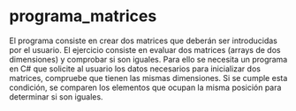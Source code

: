 # programa_matrices
El programa consiste en crear dos matrices que deberán ser introducidas por el usuario.
El ejercicio consiste en evaluar dos matrices (arrays de dos dimensiones) y comprobar si son iguales.
Para ello se necesita un programa en C# que solicite al usuario los datos necesarios para inicializar dos matrices, compruebe que tienen las mismas dimensiones.
Si se cumple esta condición, se comparen los elementos que ocupan la misma posición para determinar si son iguales.
